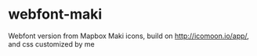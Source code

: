 webfont-maki
============

Webfont version from Mapbox Maki icons, build on http://icomoon.io/app/, and css customized by me
